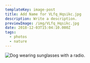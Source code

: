 ```yaml
---
templateKey: image-post
title: Add Name for VLfq_Hqsikc.jpg
description: Write a description.
previewImage: /img/VLfq_Hqsikc.jpg
date: 2018-12-03T15:04:10.000Z
tags:
  - photos
  - nature
---
```

![Dog wearing sunglasses with a radio.](/img/VLfq_Hqsikc.jpg)
